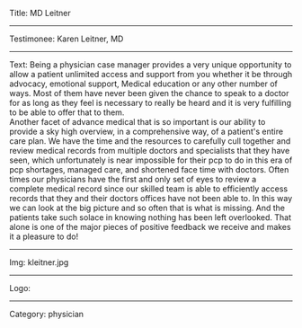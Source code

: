 Title: MD Leitner

----

Testimonee: Karen Leitner, MD

----

Text: Being a physician case manager provides a very unique opportunity to allow a patient unlimited access and support from you whether it be through advocacy, emotional support, Medical education or any other number of ways. Most of them have never been given the chance to speak to a doctor for as long as they feel is necessary to really be heard and it is very fulfilling to be able to offer that to them.
<br>
Another facet of advance medical that is so important is our ability to provide a sky high overview, in a comprehensive way, of a patient's entire care plan. We have the time and the resources to carefully cull together and review medical records from multiple doctors and specialists that they have seen, which unfortunately is near impossible for their pcp to do in this era of pcp shortages, managed care, and shortened face time with doctors. Often times our physicians have the first and only set of eyes to review a complete medical record since our skilled team is able to efficiently access records that they and their doctors offices have not been able to. In this way we can look at the big picture and so often that is what is missing. And the patients take such solace in knowing nothing has been left overlooked. That alone is one of the major pieces of positive feedback we receive and makes it a pleasure to do!

----

Img: kleitner.jpg

----

Logo:

----

Category: physician
